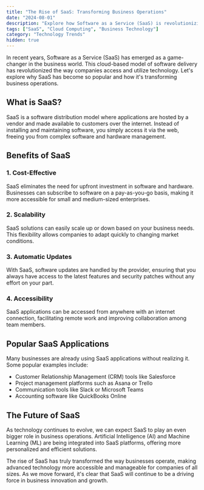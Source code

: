 ```yaml
---
title: "The Rise of SaaS: Transforming Business Operations"
date: "2024-08-01"
description: "Explore how Software as a Service (SaaS) is revolutionizing the way businesses operate and grow in the digital age."
tags: ["SaaS", "Cloud Computing", "Business Technology"]
category: "Technology Trends"
hidden: true
---
```


In recent years, Software as a Service (SaaS) has emerged as a game-changer in the business world. This cloud-based model of software delivery has revolutionized the way companies access and utilize technology. Let's explore why SaaS has become so popular and how it's transforming business operations.

## What is SaaS?

SaaS is a software distribution model where applications are hosted by a vendor and made available to customers over the internet. Instead of installing and maintaining software, you simply access it via the web, freeing you from complex software and hardware management.

## Benefits of SaaS

### 1. Cost-Effective

SaaS eliminates the need for upfront investment in software and hardware. Businesses can subscribe to software on a pay-as-you-go basis, making it more accessible for small and medium-sized enterprises.

### 2. Scalability

SaaS solutions can easily scale up or down based on your business needs. This flexibility allows companies to adapt quickly to changing market conditions.

### 3. Automatic Updates

With SaaS, software updates are handled by the provider, ensuring that you always have access to the latest features and security patches without any effort on your part.

### 4. Accessibility

SaaS applications can be accessed from anywhere with an internet connection, facilitating remote work and improving collaboration among team members.

## Popular SaaS Applications

Many businesses are already using SaaS applications without realizing it. Some popular examples include:

- Customer Relationship Management (CRM) tools like Salesforce
- Project management platforms such as Asana or Trello
- Communication tools like Slack or Microsoft Teams
- Accounting software like QuickBooks Online

## The Future of SaaS

As technology continues to evolve, we can expect SaaS to play an even bigger role in business operations. Artificial Intelligence (AI) and Machine Learning (ML) are being integrated into SaaS platforms, offering more personalized and efficient solutions.

The rise of SaaS has truly transformed the way businesses operate, making advanced technology more accessible and manageable for companies of all sizes. As we move forward, it's clear that SaaS will continue to be a driving force in business innovation and growth.
